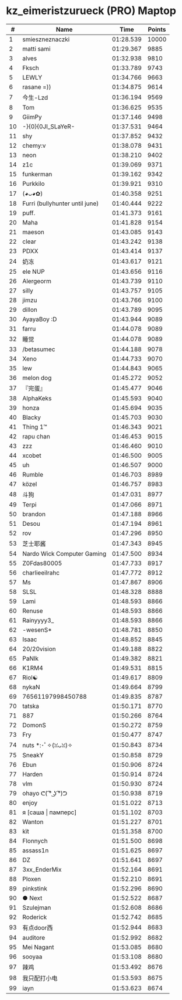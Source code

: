 # kz_eimeristzurueck (PRO) Maptop

|  # | Name | Time | Points |
|-------------- | -------------- | -------------- | -------------- | 
| 1 | smieszneznaczki | 01:28.539 | 10000 | 
| 2 | matti sami | 01:29.367 | 9885 | 
| 3 | alves | 01:32.938 | 9810 | 
| 4 | Fksch | 01:33.789 | 9743 | 
| 5 | LEWLY | 01:34.766 | 9663 | 
| 6 | rasane =)) | 01:34.875 | 9614 | 
| 7 | 今生-Lzd | 01:36.194 | 9569 | 
| 8 | Tom | 01:36.625 | 9535 | 
| 9 | GiimPy | 01:37.146 | 9498 | 
| 10 | -}{0}{0JI_SLaYeR- | 01:37.531 | 9464 | 
| 11 | shy | 01:37.852 | 9432 | 
| 12 | chemy:v | 01:38.078 | 9431 | 
| 13 | neon | 01:38.210 | 9402 | 
| 14 | z1c | 01:39.069 | 9371 | 
| 15 | funkerman | 01:39.162 | 9342 | 
| 16 | Purkkilo | 01:39.921 | 9310 | 
| 17 | (◕ᴗ◕✿) | 01:40.358 | 9251 | 
| 18 | Furri (bullyhunter until june) | 01:40.444 | 9222 | 
| 19 | puff. | 01:41.373 | 9161 | 
| 20 | Maha | 01:41.828 | 9154 | 
| 21 | maeson | 01:43.085 | 9143 | 
| 22 | clear | 01:43.242 | 9138 | 
| 23 | PDXX | 01:43.414 | 9137 | 
| 24 | 奶冻 | 01:43.617 | 9121 | 
| 25 | ele NUP | 01:43.656 | 9116 | 
| 26 | Alergeorm | 01:43.739 | 9110 | 
| 27 | silly | 01:43.757 | 9105 | 
| 28 | jimzu | 01:43.766 | 9100 | 
| 29 | dillon | 01:43.789 | 9095 | 
| 30 | AyayaBoy :D | 01:43.944 | 9089 | 
| 31 | farru | 01:44.078 | 9089 | 
| 32 | 睡觉 | 01:44.078 | 9089 | 
| 33 | /betasumec | 01:44.188 | 9078 | 
| 34 | Xeno | 01:44.733 | 9070 | 
| 35 | lew | 01:44.843 | 9065 | 
| 36 | melon dog | 01:45.272 | 9052 | 
| 37 | 『完蛋』 | 01:45.477 | 9046 | 
| 38 | AlphaKeks | 01:45.593 | 9040 | 
| 39 | honza | 01:45.694 | 9035 | 
| 40 | Blacky | 01:45.703 | 9030 | 
| 41 | Thing 1™ | 01:46.343 | 9021 | 
| 42 | rapu chan | 01:46.453 | 9015 | 
| 43 | zzz | 01:46.460 | 9010 | 
| 44 | xcobet | 01:46.500 | 9005 | 
| 45 | uh | 01:46.507 | 9000 | 
| 46 | Rumble | 01:46.703 | 8989 | 
| 47 | közel | 01:46.757 | 8983 | 
| 48 | 斗狗 | 01:47.031 | 8977 | 
| 49 | Terpi | 01:47.066 | 8971 | 
| 50 | brandon | 01:47.188 | 8966 | 
| 51 | Desou | 01:47.194 | 8961 | 
| 52 | rov | 01:47.296 | 8950 | 
| 53 | 芝士耶酱 | 01:47.343 | 8945 | 
| 54 | Nardo Wick Computer Gaming | 01:47.500 | 8934 | 
| 55 | Z0Fdas80005 | 01:47.733 | 8917 | 
| 56 | charlieeilrahc | 01:47.772 | 8912 | 
| 57 | Ms | 01:47.867 | 8906 | 
| 58 | SLSL | 01:48.328 | 8888 | 
| 59 | Lami | 01:48.593 | 8866 | 
| 60 | Renuse | 01:48.593 | 8866 | 
| 61 | Rainyyyy3_ | 01:48.593 | 8866 | 
| 62 | -wesenS* | 01:48.781 | 8850 | 
| 63 | Isaac | 01:48.852 | 8845 | 
| 64 | 20/20vision | 01:49.188 | 8822 | 
| 65 | PaNlk | 01:49.382 | 8821 | 
| 66 | K1RM4 | 01:49.531 | 8815 | 
| 67 | Riol☯ | 01:49.617 | 8809 | 
| 68 | nykaN | 01:49.664 | 8799 | 
| 69 | 76561197998450788 | 01:49.835 | 8787 | 
| 70 | tatska | 01:50.171 | 8770 | 
| 71 | 887 | 01:50.266 | 8764 | 
| 72 | DomonS | 01:50.272 | 8759 | 
| 73 | Fry | 01:50.477 | 8747 | 
| 74 | nuts *:･ﾟ✧(ꈍᴗꈍ)✧ | 01:50.843 | 8734 | 
| 75 | SneakY | 01:50.858 | 8729 | 
| 76 | Ebun | 01:50.906 | 8724 | 
| 77 | Harden | 01:50.914 | 8724 | 
| 78 | vlm | 01:50.930 | 8724 | 
| 79 | ohayo ᕦ( ͡° ͜ʖ ͡°)ᕤ | 01:50.938 | 8719 | 
| 80 | enjoy | 01:51.022 | 8713 | 
| 81 | я [саша \| памперс] | 01:51.102 | 8703 | 
| 82 | Wanton | 01:51.227 | 8701 | 
| 83 | kїt | 01:51.358 | 8700 | 
| 84 | Flonnych | 01:51.500 | 8698 | 
| 85 | assass1n | 01:51.625 | 8697 | 
| 86 | DZ | 01:51.641 | 8697 | 
| 87 | 3xx_EnderMix | 01:52.164 | 8691 | 
| 88 | Ploxen | 01:52.210 | 8691 | 
| 89 | pinkstink | 01:52.296 | 8690 | 
| 90 | ● Next | 01:52.522 | 8687 | 
| 91 | Szulejman | 01:52.608 | 8686 | 
| 92 | Roderick | 01:52.742 | 8685 | 
| 93 | 有点door西 | 01:52.944 | 8683 | 
| 94 | auditore | 01:52.992 | 8682 | 
| 95 | Mei Nagant | 01:53.085 | 8680 | 
| 96 | sooyaa | 01:53.108 | 8680 | 
| 97 | 辣鸡 | 01:53.492 | 8676 | 
| 98 | 我只配打小电 | 01:53.593 | 8675 | 
| 99 | iayn | 01:53.623 | 8674 | 

